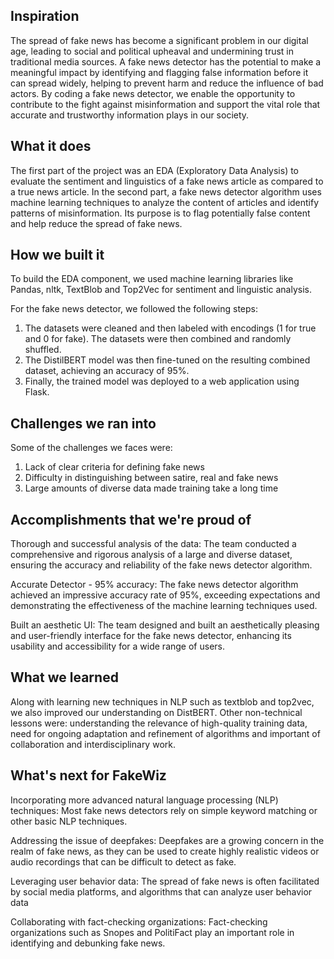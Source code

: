 ## Inspiration
The spread of fake news has become a significant problem in our digital age, leading to social and political upheaval and undermining trust in traditional media sources. A fake news detector has the potential to make a meaningful impact by identifying and flagging false information before it can spread widely, helping to prevent harm and reduce the influence of bad actors. By coding a fake news detector, we enable the opportunity to contribute to the fight against misinformation and support the vital role that accurate and trustworthy information plays in our society.

## What it does
The first part of the project was an EDA (Exploratory Data Analysis) to evaluate the sentiment and linguistics of a fake news article as compared to a true news article.
In the second part, a fake news detector algorithm uses machine learning techniques to analyze the content of articles and identify patterns of misinformation. Its purpose is to flag potentially false content and help reduce the spread of fake news.

## How we built it
To build the EDA component, we used machine learning libraries like Pandas, nltk, TextBlob and Top2Vec for sentiment and linguistic analysis.

For the fake news detector, we followed the following steps:
1. The datasets were cleaned and then labeled with encodings (1 for true and 0 for fake). The datasets were then combined and randomly shuffled.
2.  The DistilBERT model was then fine-tuned on the resulting combined dataset, achieving  an accuracy of 95%.
3. Finally, the trained model was deployed to a web application using Flask.

## Challenges we ran into
Some of the challenges we faces were:
1.  Lack of clear criteria for defining fake news
2. Difficulty in distinguishing between satire, real and fake news
3. Large amounts of diverse data made training take a long time

## Accomplishments that we're proud of
Thorough and successful analysis of the data: The team conducted a comprehensive and rigorous analysis of a large and diverse dataset, ensuring the accuracy and reliability of the fake news detector algorithm.

Accurate Detector - 95% accuracy: The fake news detector algorithm achieved an impressive accuracy rate of 95%, exceeding expectations and demonstrating the effectiveness of the machine learning techniques used.

Built an aesthetic UI: The team designed and built an aesthetically pleasing and user-friendly interface for the fake news detector, enhancing its usability and accessibility for a wide range of users.

## What we learned
Along with learning new techniques in NLP such as textblob and top2vec, we also improved our understanding on DistBERT. Other non-technical lessons were: understanding the relevance of high-quality training data, need for ongoing adaptation and refinement of algorithms and important of collaboration and interdisciplinary work.

## What's next for FakeWiz
Incorporating more advanced natural language processing (NLP) techniques: Most fake news detectors rely on simple keyword matching or other basic NLP techniques.

Addressing the issue of deepfakes: Deepfakes are a growing concern in the realm of fake news, as they can be used to create highly realistic videos or audio recordings that can be difficult to detect as fake. 

Leveraging user behavior data: The spread of fake news is often facilitated by social media platforms, and algorithms that can analyze user behavior data

Collaborating with fact-checking organizations: Fact-checking organizations such as Snopes and PolitiFact play an important role in identifying and debunking fake news.